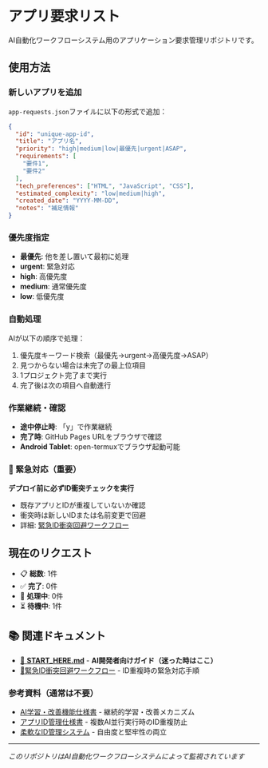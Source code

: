 # アプリ要求リスト

AI自動化ワークフローシステム用のアプリケーション要求管理リポジトリです。

## 使用方法

### 新しいアプリを追加
`app-requests.json`ファイルに以下の形式で追加：

```json
{
  "id": "unique-app-id",
  "title": "アプリ名",
  "priority": "high|medium|low|最優先|urgent|ASAP",
  "requirements": [
    "要件1",
    "要件2" 
  ],
  "tech_preferences": ["HTML", "JavaScript", "CSS"],
  "estimated_complexity": "low|medium|high",
  "created_date": "YYYY-MM-DD",
  "notes": "補足情報"
}
```

### 優先度指定
- **最優先**: 他を差し置いて最初に処理
- **urgent**: 緊急対応
- **high**: 高優先度
- **medium**: 通常優先度
- **low**: 低優先度

### 自動処理
AIが以下の順序で処理：
1. 優先度キーワード検索（最優先→urgent→高優先度→ASAP）
2. 見つからない場合は未完了の最上位項目
3. 1プロジェクト完了まで実行
4. 完了後は次の項目へ自動進行

### 作業継続・確認
- **途中停止時**: 「y」で作業継続
- **完了時**: GitHub Pages URLをブラウザで確認
- **Android Tablet**: open-termuxでブラウザ起動可能

### 🚨 緊急対応（重要）
**デプロイ前に必ずID衝突チェックを実行**
- 既存アプリとIDが重複していないか確認
- 衝突時は新しいIDまたは名前変更で回避
- 詳細: [緊急ID衝突回避ワークフロー](EMERGENCY_CONFLICT_RESOLUTION.md)

## 現在のリクエスト
- 📋 **総数**: 1件
- ✅ **完了**: 0件  
- 🔄 **処理中**: 0件
- ⏳ **待機中**: 1件

## 📚 関連ドキュメント
- [🚀 **START_HERE.md**](START_HERE.md) - **AI開発者向けガイド（迷った時はここ）**
- [🚨緊急ID衝突回避ワークフロー](EMERGENCY_CONFLICT_RESOLUTION.md) - ID重複時の緊急対応手順

### 参考資料（通常は不要）
- [AI学習・改善機能仕様書](docs/AI_LEARNING_SPECIFICATION.md) - 継続的学習・改善メカニズム
- [アプリID管理仕様書](docs/APP_ID_MANAGEMENT_SPECIFICATION.md) - 複数AI並行実行時のID重複防止
- [柔軟なID管理システム](docs/FLEXIBLE_ID_MANAGEMENT.md) - 自由度と堅牢性の両立

---
*このリポジトリはAI自動化ワークフローシステムによって監視されています*